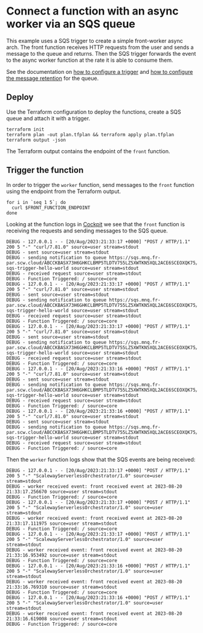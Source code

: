 # Connect a function with an async worker via an SQS queue

This example uses a SQS trigger to create a simple front-worker async arch. The front function
receives HTTP requests from the user and sends a message to the queue and returns. Then the SQS trigger
forwards the event to the async worker function at the rate it is able to consume them.

See the documentation on [how to configure a trigger](https://www.scaleway.com/en/docs/serverless/functions/how-to/add-trigger-to-a-function/)
and [how to configure the message retention](https://www.scaleway.com/en/docs/serverless/functions/reference-content/configure-trigger-inputs/) for the queue.

## Deploy

Use the Terraform configuration to deploy the functions, create a SQS queue and attach it with a trigger.

```shell
terraform init
terraform plan -out plan.tfplan && terraform apply plan.tfplan
terraform output -json
```

The Terraform output contains the endpoint of the `front` function.

## Trigger the function

In order to trigger the `worker` function, send messages to the `front` function using the 
endpoint from the Terraform output.

```shell
for i in `seq 1 5`; do
  curl $FRONT_FUNCTION_ENDPOINT
done
```

Looking at the function logs in [Cockpit](https://console.scaleway.com/cockpit/overview) we see that the `front` function is receiving the requests and sending
messages to the SQS queue.

```shell
DEBUG - 127.0.0.1 - - [20/Aug/2023:21:33:17 +0000] "POST / HTTP/1.1" 200 5 "-" "curl/7.81.0" source=user stream=stdout
DEBUG - sent source=user stream=stdout
DEBUG - sending notification to queue https://sqs.mnq.fr-par.scw.cloud/ABCCKBASX73H6GHKCLBMP5TLDTV755LZ5XWTKN5XQL2ACE6SCEOXQK75/python-sqs-trigger-hello-world source=user stream=stdout
DEBUG - received request source=user stream=stdout
DEBUG - Function Triggered: / source=core
DEBUG - 127.0.0.1 - - [20/Aug/2023:21:33:17 +0000] "POST / HTTP/1.1" 200 5 "-" "curl/7.81.0" source=user stream=stdout
DEBUG - sent source=user stream=stdout
DEBUG - sending notification to queue https://sqs.mnq.fr-par.scw.cloud/ABCCKBASX73H6GHKCLBMP5TLDTV755LZ5XWTKN5XQL2ACE6SCEOXQK75/python-sqs-trigger-hello-world source=user stream=stdout
DEBUG - received request source=user stream=stdout
DEBUG - Function Triggered: / source=core
DEBUG - 127.0.0.1 - - [20/Aug/2023:21:33:17 +0000] "POST / HTTP/1.1" 200 5 "-" "curl/7.81.0" source=user stream=stdout
DEBUG - sent source=user stream=stdout
DEBUG - sending notification to queue https://sqs.mnq.fr-par.scw.cloud/ABCCKBASX73H6GHKCLBMP5TLDTV755LZ5XWTKN5XQL2ACE6SCEOXQK75/python-sqs-trigger-hello-world source=user stream=stdout
DEBUG - received request source=user stream=stdout
DEBUG - Function Triggered: / source=core
DEBUG - 127.0.0.1 - - [20/Aug/2023:21:33:16 +0000] "POST / HTTP/1.1" 200 5 "-" "curl/7.81.0" source=user stream=stdout
DEBUG - sent source=user stream=stdout
DEBUG - sending notification to queue https://sqs.mnq.fr-par.scw.cloud/ABCCKBASX73H6GHKCLBMP5TLDTV755LZ5XWTKN5XQL2ACE6SCEOXQK75/python-sqs-trigger-hello-world source=user stream=stdout
DEBUG - received request source=user stream=stdout
DEBUG - Function Triggered: / source=core
DEBUG - 127.0.0.1 - - [20/Aug/2023:21:33:16 +0000] "POST / HTTP/1.1" 200 5 "-" "curl/7.81.0" source=user stream=stdout
DEBUG - sent source=user stream=stdout
DEBUG - sending notification to queue https://sqs.mnq.fr-par.scw.cloud/ABCCKBASX73H6GHKCLBMP5TLDTV755LZ5XWTKN5XQL2ACE6SCEOXQK75/python-sqs-trigger-hello-world source=user stream=stdout
DEBUG - received request source=user stream=stdout
DEBUG - Function Triggered: / source=core
```

Then the `worker` function logs show that the SQS events are being received:

```shell
DEBUG - 127.0.0.1 - - [20/Aug/2023:21:33:17 +0000] "POST / HTTP/1.1" 200 5 "-" "ScalewayServerlessOrchestrator/1.0" source=user stream=stdout
DEBUG - worker received event: front received event at 2023-08-20 21:33:17.256670 source=user stream=stdout
DEBUG - Function Triggered: / source=core
DEBUG - 127.0.0.1 - - [20/Aug/2023:21:33:17 +0000] "POST / HTTP/1.1" 200 5 "-" "ScalewayServerlessOrchestrator/1.0" source=user stream=stdout
DEBUG - worker received event: front received event at 2023-08-20 21:33:17.111975 source=user stream=stdout
DEBUG - Function Triggered: / source=core
DEBUG - 127.0.0.1 - - [20/Aug/2023:21:33:17 +0000] "POST / HTTP/1.1" 200 5 "-" "ScalewayServerlessOrchestrator/1.0" source=user stream=stdout
DEBUG - worker received event: front received event at 2023-08-20 21:33:16.953492 source=user stream=stdout
DEBUG - Function Triggered: / source=core
DEBUG - 127.0.0.1 - - [20/Aug/2023:21:33:16 +0000] "POST / HTTP/1.1" 200 5 "-" "ScalewayServerlessOrchestrator/1.0" source=user stream=stdout
DEBUG - worker received event: front received event at 2023-08-20 21:33:16.769310 source=user stream=stdout
DEBUG - Function Triggered: / source=core
DEBUG - 127.0.0.1 - - [20/Aug/2023:21:33:16 +0000] "POST / HTTP/1.1" 200 5 "-" "ScalewayServerlessOrchestrator/1.0" source=user stream=stdout
DEBUG - worker received event: front received event at 2023-08-20 21:33:16.619008 source=user stream=stdout
DEBUG - Function Triggered: / source=core
```
